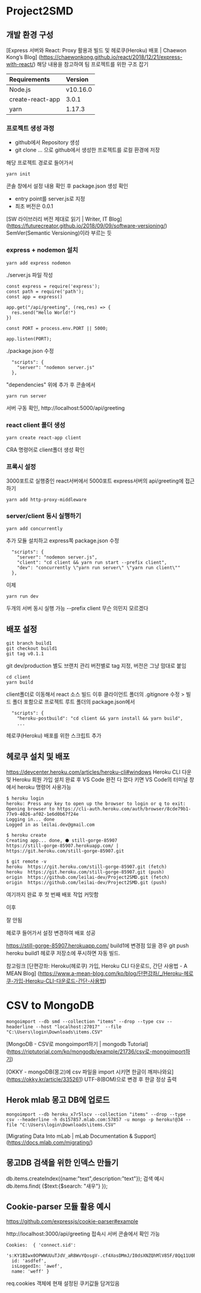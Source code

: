 # Project2SMD

## 개발 환경 구성
[Express 서버와 React: Proxy 활용과 빌드 및 헤로쿠(Heroku) 배포 | Chaewon Kong’s Blog] (https://chaewonkong.github.io/react/2018/12/21/express-with-react/)
해당 내용을 참고하여 팀 프로젝트를 위한 구조 잡기

| Requirements     | Version  |
| :--------------- | :------- |
| Node.js          | v10.16.0 |
| create-react-app | 3.0.1    |
| yarn             | 1.17.3   |

### 프로젝트 생성 과정
- github에서 Repository 생성
- git clone ... 으로 github에서 생성한 프로젝트를 로컬 환경에 저장

해당 프로젝트 경로로 들어가서
```
yarn init
```

콘솔 창에서 설정 내용 확인 후 package.json 생성 확인
- entry point를 server.js로 지정
- 최초 버전은 0.0.1

[SW 라이브러리 버전 제대로 읽기 | Writer, IT Blog] (https://futurecreator.github.io/2018/09/09/software-versioning/)
SemVer(Semantic Versioning)이라 부르는 듯

### express + nodemon 설치
```
yarn add express nodemon
```

./server.js 파일 작성
```
const express = require('express');
const path = require('path');
const app = express()

app.get("/api/greeting", (req,res) => {
  res.send("Hello World!")
})

const PORT = process.env.PORT || 5000;

app.listen(PORT);
```

./package.json 수정
```
  "scripts": {
    "server": "nodemon server.js"
  },
```
"dependencies" 위에 추가 후 콘솔에서
```
yarn run server
```
서버 구동 확인, http://localhost:5000/api/greeting

### react client 폴더 생성
```
yarn create react-app client
```
CRA 명령어로 client폴더 생성 확인

### 프록시 설정
3000포트로 실행중인 react서버에서 5000포트 express서버의 api/greeting에 접근하기
```
yarn add http-proxy-middleware
```

### server/client 동시 실행하기
```
yarn add concurrently
```
추가 모듈 설치하고
express쪽 package.json 수정

```
  "scripts": {
    "server": "nodemon server.js",
    "client": "cd client && yarn run start --prefix client",
    "dev": "concurrently \"yarn run server\" \"yarn run client\""
  },
```

이제 
```
yarn run dev
```
두개의 서버 동시 실행 가능
--prefix client 무슨 의민지 모르겠다

## 배포 설정
```
git branch build1
git checkout build1
git tag v0.1.1
```
git dev/production 별도 브랜치 관리
버전별로 tag 지정, 버전은 그냥 맘대로 붙임

```
cd client
yarn build
```
client폴더로 이동해서 react 소스 빌드
이후 클라이언트 폴더의 .gitignore 수정 > 빌드 폴더 포함으로
프로젝트 루트 폴더의 package.json에서 
```
  "scripts": {
    "heroku-postbuild": "cd client && yarn install && yarn build",
    ...
```
헤로쿠(Heroku) 배포를 위한 스크립트 추가


## 헤로쿠 설치 및 배포
https://devcenter.heroku.com/articles/heroku-cli#windows
Heroku CLI 다운 및 Heroku 회원 가입
설치 완료 후
VS Code 완전 다 껐다 키면 VS Code의 터미널 창에서 heroku 명령어 사용가능
```
$ heroku login
heroku: Press any key to open up the browser to login or q to exit: 
Opening browser to https://cli-auth.heroku.com/auth/browser/8cde79b1-77e9-4026-af02-1e6d0b67f24e
Logging in... done
Logged in as leilai.dev@gmail.com
```

```
$ heroku create
Creating app... done, ⬢ still-gorge-85907
https://still-gorge-85907.herokuapp.com/ | https://git.heroku.com/still-gorge-85907.git
```

```
$ git remote -v
heroku  https://git.heroku.com/still-gorge-85907.git (fetch)
heroku  https://git.heroku.com/still-gorge-85907.git (push)
origin  https://github.com/leilai-dev/Project2SMD.git (fetch)
origin  https://github.com/leilai-dev/Project2SMD.git (push)
```

여기까지 완료 후 첫 번째 배포 작업 커밋함

이후 

잘 안됨

헤로쿠 들어가서 설정 변경하여 배포 성공

https://still-gorge-85907.herokuapp.com/
build1에 변경점 있을 경우
git push heroku build1
헤로쿠 저장소에 푸시하면 자동 빌드.

참고링크
[단편강좌: Heroku(헤로쿠) 가입, Heroku CLI 다운로드, 간단 사용법 - A MEAN Blog] (https://www.a-mean-blog.com/ko/blog/단편강좌/_/Heroku-헤로쿠-가입-Heroku-CLI-다운로드-간단-사용법)

# CSV to MongoDB
```
mongoimport --db smd --collection "items" --drop --type csv --headerline --host "localhost:27017"  --file "C:\Users\login\Downloads\items.CSV"
```

[MongoDB - CSV로 mongoimport하기 | mongodb Tutorial] (https://riptutorial.com/ko/mongodb/example/21736/csv로-mongoimport하기)

[OKKY - mongoDB(몽고)에 csv 파일을 import 시키면 한글이 깨져나와요] (https://okky.kr/article/335261)
UTF-8(BOM)으로 변경 후 한글 정상 출력

## Herok mlab 몽고 DB에 업로드
```
mongoimport --db heroku_x7r5lscv --collection "items" --drop --type csv --headerline -h ds157857.mlab.com:57857 -u mongo -p heroku!@34 --file "C:\Users\login\Downloads\items.CSV"
```
[Migrating Data Into mLab | mLab Documentation & Support] (https://docs.mlab.com/migrating/)



## 몽고DB 검색을 위한 인덱스 만들기
db.items.createIndex({name:"text",description:"text"});
검색 예시
db.items.find( {$text:{$search: "새우"} });

## Cookie-parser 모듈 활용 예시
https://github.com/expressjs/cookie-parser#example

http://localhost:3000/api/greeting 접속시 서버 콘솔에서 확인 가능

```
Cookies:  { 'connect.sid':
   's:KY1BIwx0OPWWUUuTJdV_aR8WvYQosgV-.cf4XosDMmJ/I0dsXNZQhMlV85F/8Qq11U0htpfX7/gk',
  id: 'asdfef',
  isLoggedIn: 'awef',
  name: 'weff' }
```
req.cookies 객체에 현재 설정된 쿠키값들 담겨있음